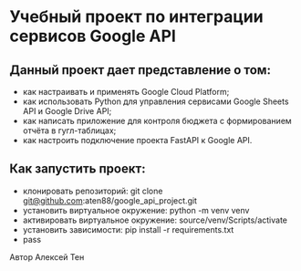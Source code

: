 # Учебный проект по интеграции сервисов Google API
## Данный проект дает представление о том:
  - как настраивать и применять Google Cloud Platform;
  - как использовать Python для управления сервисами Google Sheets API и Google Drive API;
  - как написать приложение для контроля бюджета с формированием отчёта в гугл-таблицах;
  - как настроить подключение проекта FastAPI к Google API.
## Как запустить проект:
  - клонировать репозиторий: git clone git@github.com:aten88/google_api_project.git
  - установить виртуальное окружение: python -m venv venv
  - активировать виртуальное окружение: source/venv/Scripts/activate
  - установить зависимости: pip install -r requirements.txt
  - pass

Автор Алексей Тен
